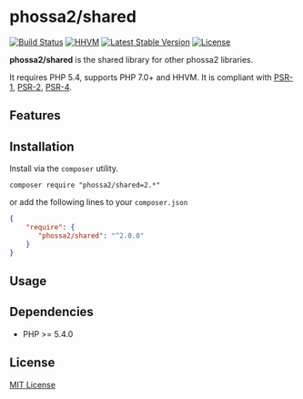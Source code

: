 # phossa2/shared
[![Build Status](https://travis-ci.org/phossa2/shared.svg?branch=master)](https://travis-ci.org/phossa2/shared)
[![HHVM](https://img.shields.io/hhvm/phossa2/shared.svg?style=flat)](http://hhvm.h4cc.de/package/phossa2/shared)
[![Latest Stable Version](https://img.shields.io/packagist/vpre/phossa2/shared.svg?style=flat)](https://packagist.org/packages/phossa2/shared)
[![License](https://poser.pugx.org/phossa2/shared/license)](http://mit-license.org/)

**phossa2/shared** is the shared library for other phossa2 libraries.

It requires PHP 5.4, supports PHP 7.0+ and HHVM. It is compliant with
[PSR-1][PSR-1], [PSR-2][PSR-2], [PSR-4][PSR-4].

[PSR-1]: http://www.php-fig.org/psr/psr-1/ "PSR-1: Basic Coding Standard"
[PSR-2]: http://www.php-fig.org/psr/psr-2/ "PSR-2: Coding Style Guide"
[PSR-4]: http://www.php-fig.org/psr/psr-4/ "PSR-4: Autoloader"

Features
--


Installation
---
Install via the `composer` utility.

```
composer require "phossa2/shared=2.*"
```

or add the following lines to your `composer.json`

```json
{
    "require": {
       "phossa2/shared": "^2.0.0"
    }
}
```

Usage
---

Dependencies
---

- PHP >= 5.4.0

License
---

[MIT License](http://mit-license.org/)
